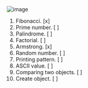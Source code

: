 ![image](https://github.com/user-attachments/assets/5ecd5a3c-ba13-4b08-99b1-135601f9246b)

1. Fibonacci. [x]
2. Prime number. [ ]
3. Palindrome. [ ]
4. Factorial. [ ]
5. Armstrong. [x]
6. Random number. [ ]
7. Printing pattern. [ ]
8. ASCII value. [ ]
9. Comparing two objects. [ ]
10. Create object. [ ]
